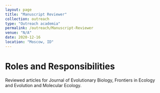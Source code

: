 ```yaml
---
layout: page
title: "Manuscript Reviewer"
collection: outreach
type: "Outreach academia"
permalink: /outreach/Manuscript-Reviewer
venue: "N/A"
date: 2020-12-16
location: "Moscow, ID"
---
```


Roles and Responsibilities
======
Reviewed articles for Journal of Evolutionary Biology, Frontiers in Ecology and Evolution and Molecular Ecology.
